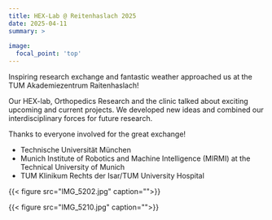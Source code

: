 ```yaml
---
title: HEX-Lab @ Reitenhaslach 2025
date: 2025-04-11
summary: >
    
image:
  focal_point: 'top'
---
```


Inspiring research exchange and fantastic weather approached us at the TUM Akademiezentrum Raitenhaslach!

Our HEX-lab, Orthopedics Research and the clinic talked about exciting upcoming and current projects.
We developed new ideas and combined our interdisciplinary forces for future research.

Thanks to everyone involved for the great exchange!
- Technische Universität München 
- Munich Institute of Robotics and Machine Intelligence (MIRMI) at the Technical University of Munich
- TUM Klinikum Rechts der Isar/TUM University Hospital

{{< figure src="IMG_5202.jpg" caption="">}}

{{< figure src="IMG_5210.jpg" caption="">}}

